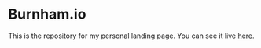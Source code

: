# Burnham.io

This is the repository for my personal landing page. You can see it live [here](https://burnham.io/).